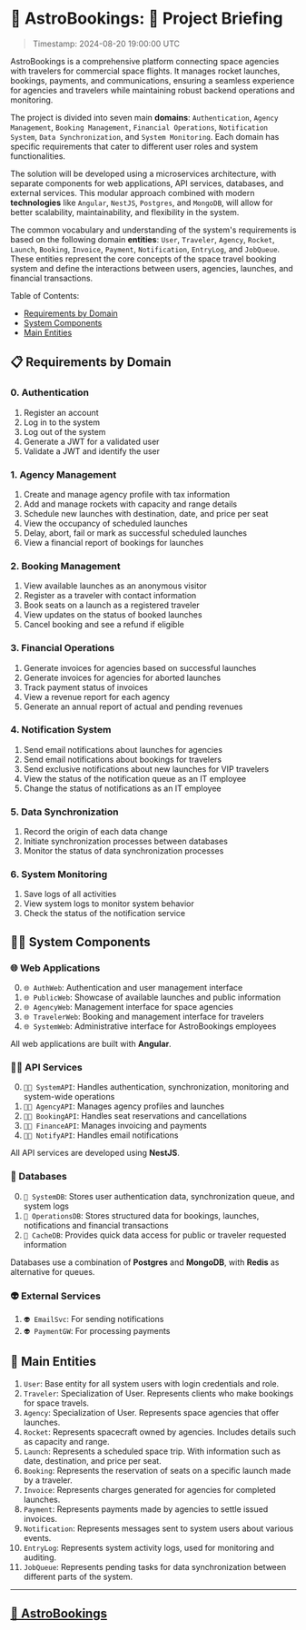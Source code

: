 # 🚀 AstroBookings: 📡 Project Briefing

> Timestamp: 2024-08-20 19:00:00 UTC

AstroBookings is a comprehensive platform connecting space agencies with travelers for commercial space flights. It manages rocket launches, bookings, payments, and communications, ensuring a seamless experience for agencies and travelers while maintaining robust backend operations and monitoring.

The project is divided into seven main **domains**: `Authentication`, `Agency Management`, `Booking Management`, `Financial Operations`, `Notification System`, `Data Synchronization`, and `System Monitoring`. Each domain has specific requirements that cater to different user roles and system functionalities.

The solution will be developed using a microservices architecture, with separate components for web applications, API services, databases, and external services. This modular approach combined with modern **technologies** like `Angular`, `NestJS`, `Postgres`, and `MongoDB`, will allow for better scalability, maintainability, and flexibility in the system.

The common vocabulary and understanding of the system's requirements is based on the following domain **entities**: `User`, `Traveler`, `Agency`, `Rocket`, `Launch`, `Booking`, `Invoice`, `Payment`, `Notification`, `EntryLog`, and `JobQueue`. These entities represent the core concepts of the space travel booking system and define the interactions between users, agencies, launches, and financial transactions.

Table of Contents:

- [Requirements by Domain](#-requirements-by-domain)
- [System Components](#-system-components)
- [Main Entities](#-main-entities)

## 📋 Requirements by Domain

### 0. Authentication

1. Register an account
2. Log in to the system
3. Log out of the system
4. Generate a JWT for a validated user
5. Validate a JWT and identify the user

### 1. Agency Management

1. Create and manage agency profile with tax information
2. Add and manage rockets with capacity and range details
3. Schedule new launches with destination, date, and price per seat
4. View the occupancy of scheduled launches
5. Delay, abort, fail or mark as successful scheduled launches
6. View a financial report of bookings for launches

### 2. Booking Management

1. View available launches as an anonymous visitor
2. Register as a traveler with contact information
3. Book seats on a launch as a registered traveler
4. View updates on the status of booked launches
5. Cancel booking and see a refund if eligible

### 3. Financial Operations

1. Generate invoices for agencies based on successful launches
2. Generate invoices for agencies for aborted launches
3. Track payment status of invoices
4. View a revenue report for each agency
5. Generate an annual report of actual and pending revenues

### 4. Notification System

1. Send email notifications about launches for agencies
2. Send email notifications about bookings for travelers
3. Send exclusive notifications about new launches for VIP travelers
4. View the status of the notification queue as an IT employee
5. Change the status of notifications as an IT employee

### 5. Data Synchronization

1. Record the origin of each data change
2. Initiate synchronization processes between databases
3. Monitor the status of data synchronization processes

### 6. System Monitoring

1. Save logs of all activities
2. View system logs to monitor system behavior
3. Check the status of the notification service

## 🧑‍💻 System Components

### 🌐 Web Applications

0. `🌐 AuthWeb`: Authentication and user management interface
1. `🌐 PublicWeb`: Showcase of available launches and public information
2. `🌐 AgencyWeb`: Management interface for space agencies
3. `🌐 TravelerWeb`: Booking and management interface for travelers
4. `🌐 SystemWeb`: Administrative interface for AstroBookings employees

All web applications are built with **Angular**.

### 🧑‍💼 API Services

0. `🧑‍💼 SystemAPI`: Handles authentication, synchronization, monitoring and system-wide operations
1. `🧑‍💼 AgencyAPI`: Manages agency profiles and launches
2. `🧑‍💼 BookingAPI`: Handles seat reservations and cancellations
3. `🧑‍💼 FinanceAPI`: Manages invoicing and payments
4. `🧑‍💼 NotifyAPI`: Handles email notifications

All API services are developed using **NestJS**.

### 📇 Databases

0. `📇 SystemDB`: Stores user authentication data, synchronization queue, and system logs
1. `📇 OperationsDB`: Stores structured data for bookings, launches, notifications and financial transactions
2. `📇 CacheDB`: Provides quick data access for public or traveler requested information

Databases use a combination of **Postgres** and **MongoDB**, with **Redis** as alternative for queues.

### 👽 External Services

1. `👽 EmailSvc`: For sending notifications
2. `👽 PaymentGW`: For processing payments

## 📇 Main Entities

1. `User`: Base entity for all system users with login credentials and role.
2. `Traveler`: Specialization of User. Represents clients who make bookings for space travels.
3. `Agency`: Specialization of User. Represents space agencies that offer launches.
4. `Rocket`: Represents spacecraft owned by agencies. Includes details such as capacity and range.
5. `Launch`: Represents a scheduled space trip. With information such as date, destination, and price per seat.
6. `Booking`: Represents the reservation of seats on a specific launch made by a traveler.
7. `Invoice`: Represents charges generated for agencies for completed launches.
8. `Payment`: Represents payments made by agencies to settle issued invoices.
9. `Notification`: Represents messages sent to system users about various events.
10. `EntryLog`: Represents system activity logs, used for monitoring and auditing.
11. `JobQueue`: Represents pending tasks for data synchronization between different parts of the system.

---

## [🚀 AstroBookings](https://github.com/AstroBookings)
